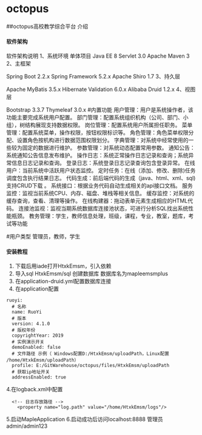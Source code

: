 # octopus

##octopus高校教学综合平台 介绍

#### 软件架构
软件架构说明
1、系统环境
单体项目
Java EE 8
Servlet 3.0
Apache Maven 3
2、主框架

Spring Boot 2.2.x
Spring Framework 5.2.x
Apache Shiro 1.7
3、持久层

Apache MyBatis 3.5.x
Hibernate Validation 6.0.x
Alibaba Druid 1.2.x
4、视图层

Bootstrap 3.3.7
Thymeleaf 3.0.x
#内置功能
用户管理：用户是系统操作者，该功能主要完成系统用户配置。
部门管理：配置系统组织机构（公司、部门、小组），树结构展现支持数据权限。
岗位管理：配置系统用户所属担任职务。
菜单管理：配置系统菜单，操作权限，按钮权限标识等。
角色管理：角色菜单权限分配、设置角色按机构进行数据范围权限划分。
字典管理：对系统中经常使用的一些较为固定的数据进行维护。
参数管理：对系统动态配置常用参数。
通知公告：系统通知公告信息发布维护。
操作日志：系统正常操作日志记录和查询；系统异常信息日志记录和查询。
登录日志：系统登录日志记录查询包含登录异常。
在线用户：当前系统中活跃用户状态监控。
定时任务：在线（添加、修改、删除)任务调度包含执行结果日志。
代码生成：前后端代码的生成（java、html、xml、sql)支持CRUD下载 。
系统接口：根据业务代码自动生成相关的api接口文档。
服务监控：监视当前系统CPU、内存、磁盘、堆栈等相关信息。
缓存监控：对系统的缓存查询，查看、清理等操作。
在线构建器：拖动表单元素生成相应的HTML代码。
连接池监视：监视当期系统数据库连接池状态，可进行分析SQL找出系统性能瓶颈。
教务管理：学生，教师信息处理，班级，课程，专业，教室，题库，考试等功能

#用户类型
管理员，教师，学生

#### 安装教程

1.  下载后用iade打开HtxkEmsm，引入依赖
2.  导入sql HtxkEmsm/sql 创建数据库 数据库名为mapleemsmplus
3.  在application-druid.yml配置数据库连接
3.  在application配置

```
ruoyi:
  # 名称
  name: RuoYi
  # 版本
  version: 4.1.0
  # 版权年份
  copyrightYear: 2019
  # 实例演示开关
  demoEnabled: false
  # 文件路径 示例（ Windows配置D:/HtxkEmsm/uploadPath，Linux配置 /home/HtxkEmsm/uploadPath）
  profile: E:/GitWarehouse/octopus/files/HtxkEmsm/uploadPath
  # 获取ip地址开关
  addressEnabled: true
```
4.在logback.xml中配置

```
  <!-- 日志存放路径 -->
    <property name="log.path" value="/home/HtxkEmsm/logs"/>
```
5.启动MapleApplication
6.启动成功后访问localhost:8888 管理员admin/admin123
